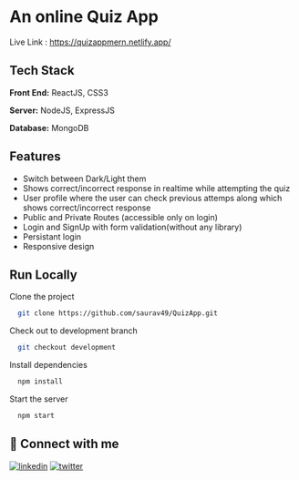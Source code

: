# An online Quiz App

Live Link : https://quizappmern.netlify.app/

## Tech Stack

**Front End:** ReactJS, CSS3

**Server:** NodeJS, ExpressJS

**Database:** MongoDB

## Features

- Switch between Dark/Light them
- Shows correct/incorrect response in realtime while attempting the quiz
- User profile where the user can check previous attemps along which shows correct/incorrect response
- Public and Private Routes (accessible only on login)
- Login and SignUp with form validation(without any library)
- Persistant login
- Responsive design

## Run Locally

Clone the project

```bash
  git clone https://github.com/saurav49/QuizApp.git
```

Check out to development branch

```bash
  git checkout development
```

Install dependencies

```bash
  npm install
```

Start the server

```bash
  npm start
```

## 🔗 Connect with me

[![linkedin](https://img.shields.io/badge/linkedin-0A66C2?style=for-the-badge&logo=linkedin&logoColor=white)](https://www.linkedin.com/in/saurav-biswas-0865b2171/)
[![twitter](https://img.shields.io/badge/twitter-1DA1F2?style=for-the-badge&logo=twitter&logoColor=white)](https://twitter.com/Saurav82381890)
